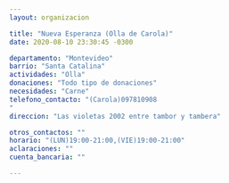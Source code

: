 ```yaml
---
layout: organizacion

title: "Nueva Esperanza (Olla de Carola)"
date: 2020-08-10 23:30:45 -0300

departamento: "Montevideo"
barrio: "Santa Catalina"
actividades: "Olla"
donaciones: "Todo tipo de donaciones"
necesidades: "Carne"
telefono_contacto: "(Carola)097810908
"
direccion: "Las violetas 2002 entre tambor y tambera"

otros_contactos: ""
horario: "(LUN)19:00-21:00,(VIE)19:00-21:00"
aclaraciones: ""
cuenta_bancaria: ""

---
```

